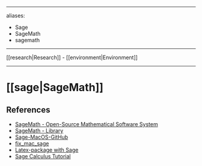 
---
aliases:
- Sage
- SageMath
- sagemath
---

[[research|Research]] - [[environment|Environment]] 

---

# [[sage|SageMath]]

## References
 - [SageMath - Open-Source Mathematical Software System](https://www.sagemath.org/)
 - [SageMath - Library](https://www.sagemath.org/library.html)
 - [Sage-MacOS-GitHub](https://github.com/3-manifolds/Sage_macOS)
 - [fix_mac_sage](https://github.com/3-manifolds/fix_mac_sage)
- [Latex-package with Sage](https://ctan.org/pkg/sagetex)
- [Sage Calculus Tutorial](https://www.sagemath.org/calctut/index.html)






